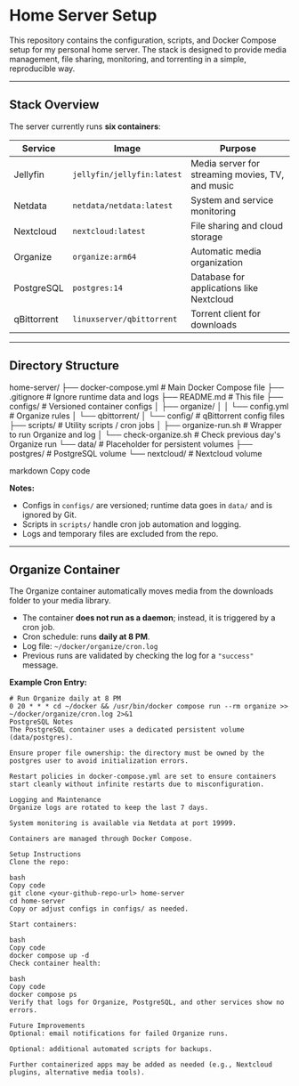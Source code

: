 # Home Server Setup

This repository contains the configuration, scripts, and Docker Compose setup for my personal home server. The stack is designed to provide media management, file sharing, monitoring, and torrenting in a simple, reproducible way.

---

## Stack Overview

The server currently runs **six containers**:

| Service        | Image                        | Purpose                                                                 |
|----------------|------------------------------|-------------------------------------------------------------------------|
| Jellyfin       | `jellyfin/jellyfin:latest`   | Media server for streaming movies, TV, and music                        |
| Netdata        | `netdata/netdata:latest`     | System and service monitoring                                           |
| Nextcloud      | `nextcloud:latest`           | File sharing and cloud storage                                           |
| Organize       | `organize:arm64`             | Automatic media organization                                            |
| PostgreSQL     | `postgres:14`                | Database for applications like Nextcloud                                |
| qBittorrent    | `linuxserver/qbittorrent`    | Torrent client for downloads                                            |

---

## Directory Structure

home-server/
├── docker-compose.yml # Main Docker Compose file
├── .gitignore # Ignore runtime data and logs
├── README.md # This file
├── configs/ # Versioned container configs
│ ├── organize/
│ │ └── config.yml # Organize rules
│ └── qbittorrent/
│ └── config/ # qBittorrent config files
├── scripts/ # Utility scripts / cron jobs
│ ├── organize-run.sh # Wrapper to run Organize and log
│ └── check-organize.sh # Check previous day's Organize run
└── data/ # Placeholder for persistent volumes
├── postgres/ # PostgreSQL volume
└── nextcloud/ # Nextcloud volume

markdown
Copy code

**Notes:**

- Configs in `configs/` are versioned; runtime data goes in `data/` and is ignored by Git.
- Scripts in `scripts/` handle cron job automation and logging.
- Logs and temporary files are excluded from the repo.

---

## Organize Container

The Organize container automatically moves media from the downloads folder to your media library.

- The container **does not run as a daemon**; instead, it is triggered by a cron job.
- Cron schedule: runs **daily at 8 PM**.
- Log file: `~/docker/organize/cron.log`
- Previous runs are validated by checking the log for a `"success"` message.

**Example Cron Entry:**

```cron
# Run Organize daily at 8 PM
0 20 * * * cd ~/docker && /usr/bin/docker compose run --rm organize >> ~/docker/organize/cron.log 2>&1
PostgreSQL Notes
The PostgreSQL container uses a dedicated persistent volume (data/postgres).

Ensure proper file ownership: the directory must be owned by the postgres user to avoid initialization errors.

Restart policies in docker-compose.yml are set to ensure containers start cleanly without infinite restarts due to misconfiguration.

Logging and Maintenance
Organize logs are rotated to keep the last 7 days.

System monitoring is available via Netdata at port 19999.

Containers are managed through Docker Compose.

Setup Instructions
Clone the repo:

bash
Copy code
git clone <your-github-repo-url> home-server
cd home-server
Copy or adjust configs in configs/ as needed.

Start containers:

bash
Copy code
docker compose up -d
Check container health:

bash
Copy code
docker compose ps
Verify that logs for Organize, PostgreSQL, and other services show no errors.

Future Improvements
Optional: email notifications for failed Organize runs.

Optional: additional automated scripts for backups.

Further containerized apps may be added as needed (e.g., Nextcloud plugins, alternative media tools).
